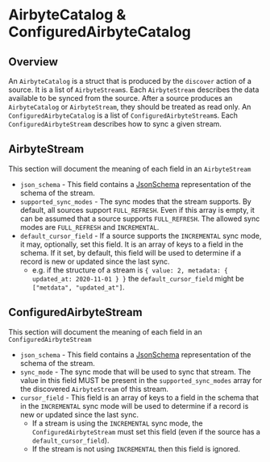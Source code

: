 # AirbyteCatalog & ConfiguredAirbyteCatalog

## Overview
An `AirbyteCatalog` is a struct that is produced by the `discover` action of a source. It is a list of `AirbyteStream`s. Each `AirbyteStream` describes the data available to be synced from the source. After a source produces an `AirbyteCatalog` or `AirbyteStream`, they should be treated as read only. An `ConfiguredAirbyteCatalog` is a list of `ConfiguredAirbyteStream`s. Each `ConfiguredAirbyteStream` describes how to sync a given stream.

## AirbyteStream
This section will document the meaning of each field in an `AirbyteStream`
* `json_schema` - This field contains a [JsonSchema](https://json-schema.org/understanding-json-schema) representation of the schema of the stream.
* `supported_sync_modes` - The sync modes that the stream supports. By default, all sources support `FULL_REFRESH`. Even if this array is empty, it can be assumed that a source supports `FULL_REFRESH`. The allowed sync modes are `FULL_REFRESH` and `INCREMENTAL`.
* `default_cursor_field` - If a source supports the `INCREMENTAL` sync mode, it may, optionally, set this field. It is an array of keys to a field in the schema. If it set, by default, this field will be used to determine if a record is new or updated since the last sync.
    * e.g. if the structure of a stream is `{ value: 2, metadata: { updated_at: 2020-11-01 } }` the `default_cursor_field` might be `["metdata", "updated_at"]`.

## ConfiguredAirbyteStream
This section will document the meaning of each field in an `ConfiguredAirbyteStream`
* `json_schema` - This field contains a [JsonSchema](https://json-schema.org/understanding-json-schema) representation of the schema of the stream.
* `sync_mode` - The sync mode that will be used to sync that stream. The value in this field MUST be present in the `supported_sync_modes` array for the discovered `AirbyteStream` of this stream.
* `cursor_field` - This field is an array of keys to a field in the schema that in the `INCREMENTAL` sync mode will be used to determine if a record is new or updated since the last sync.
    * If a stream is using the `INCREMENTAL` sync mode, the `ConfiguredAirbyteStream` must set this field (even if the source has a `default_cursor_field`).
    * If the stream is not using `INCREMENTAL` then this field is ignored.
